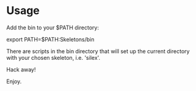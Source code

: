 # Usage

Add the bin to your $PATH directory:

 export PATH=$PATH:Skeletons/bin

There are scripts in the bin directory that will set up the current directory with your chosen skeleton, i.e. 'silex'.

Hack away!

Enjoy.
